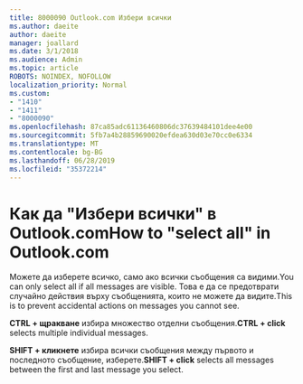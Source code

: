 ```yaml
---
title: 8000090 Outlook.com Избери всички
ms.author: daeite
author: daeite
manager: joallard
ms.date: 3/1/2018
ms.audience: Admin
ms.topic: article
ROBOTS: NOINDEX, NOFOLLOW
localization_priority: Normal
ms.custom:
- "1410"
- "1411"
- "8000090"
ms.openlocfilehash: 87ca85adc61136460806dc37639484101dee4e00
ms.sourcegitcommit: 5fb7a4b28859690020efdea630d03e70cc0e6334
ms.translationtype: MT
ms.contentlocale: bg-BG
ms.lasthandoff: 06/28/2019
ms.locfileid: "35372214"
---
```

# <a name="how-to-select-all-in-outlookcom"></a><span data-ttu-id="abfcc-102">Как да "Избери всички" в Outlook.com</span><span class="sxs-lookup"><span data-stu-id="abfcc-102">How to "select all" in Outlook.com</span></span>

<span data-ttu-id="abfcc-103">Можете да изберете всичко, само ако всички съобщения са видими.</span><span class="sxs-lookup"><span data-stu-id="abfcc-103">You can only select all if all messages are visible.</span></span> <span data-ttu-id="abfcc-104">Това е да се предотврати случайно действия върху съобщенията, които не можете да видите.</span><span class="sxs-lookup"><span data-stu-id="abfcc-104">This is to prevent accidental actions on messages you cannot see.</span></span>

<span data-ttu-id="abfcc-105">**CTRL + щракване** избира множество отделни съобщения.</span><span class="sxs-lookup"><span data-stu-id="abfcc-105">**CTRL + click** selects multiple individual messages.</span></span>

<span data-ttu-id="abfcc-106">**SHIFT + кликнете** избира всички съобщения между първото и последното съобщение, изберете.</span><span class="sxs-lookup"><span data-stu-id="abfcc-106">**SHIFT + click** selects all messages between the first and last message you select.</span></span>